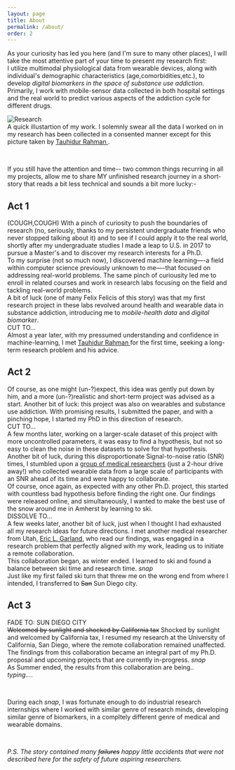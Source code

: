 ```yaml
---
layout: page
title: About
permalink: /about/
order: 2
---
```


As your curiosity has led you here (and I'm sure to many other places), I will take the most attentive part of your time to present my research first:  
I utilize multimodal physiological data from wearable devices, along with individual's demographic characteristics (age,comorbidities,etc.), to develop *digital biomarkers in the space of substance use addiction*. Primarily, I work with mobile-sensor data collected in both hospital settings and the real world to predict various aspects of the addiction cycle for different drugs.

  <img src="{{ site.url }}/assets/about_work.png" alt="Research"/>
  <figcaption>A quick illustartion of my work. I solemnly swear all the data I worked on in my research has been collected in a consented manner except for this picture taken by <a href="https://www.tauhidurrahman.com/"> Tauhidur Rahman </a> .</figcaption>  
  
  &nbsp;

  If you still have the attention and time-- two common things recurring in all my projects, allow me to share MY unfinished research journey in a short-story that reads a bit less technical and sounds a bit more lucky:-  
## Act 1
(COUGH,COUGH) With a pinch of curiosity to push the boundaries of research (no, seriously, thanks to my persistent undergraduate friends who never stopped talking about it) and to see if I could apply it to the real world, shortly after my undergraduate studies I made a leap to U.S. in 2017 to pursue a Master's and to discover my research interests for a Ph.D.  
To my surprise (not so much now), I discovered machine learning—-a field within computer science previously unknown to me—-that focused on addressing real-world problems. The same pinch of curiousity led me to enroll in related courses and work in research labs focusing on the field and tackling real-world problems.  
A bit of luck (one of many Felix Felicis of this story) was that my first research project in these labs revolved around health and wearable data in substance addiction, introducing me to *mobile-health data* and *digital biomarker*.  
CUT TO...  
Almost a year later, with my pressumed understanding and confidence in machine-learning, I met <a href="https://www.tauhidurrahman.com/"> Tauhidur Rahman </a> for the first time, seeking a long-term research problem and his advice.

## Act 2
Of course, as one might (un-?)expect, this idea was gently put down by him, and a more (un-?)realistic and short-term project was advised as a start. Another bit of luck: this project was also on wearables and substance use addiction. With promising results, I submitted the paper, and with a pinching hope, I started my PhD in this direction of research.  
CUT TO...  
A few months later, working on a larger-scale dataset of this project with more uncontrolled parameters, it was easy to find a hypothesis, but not so easy to clean the noise in these datasets to solve for that hypothesis.  
Another bit of luck, during this disproportionate  Signal-to-noise ratio (SNR) times, I stumbled upon a <a href="https://umasstox.com/">group of medical researchers</a> (just a 2-hour drive away!) who collected wearable data from a large scale of participants with an SNR ahead of its time and were happy to collaborate.  
Of course, once again, as expected with any other Ph.D. project, this started with countless bad hypothesis before finding the right one. Our findings were released online, and simultaneously, I wanted to make the best use of the snow around me in Amherst by learning to ski.  
DISSOLVE TO...  
A few weeks later, another bit of luck, just when I thought I had exhausted all my research ideas for future directions. I met another medical researcher from Utah, <a href="https://faculty.utah.edu/u0889676-Eric_L_Garland/research/index.hml">  Eric L. Garland</a>, who read our findings, was engaged in a research problem that perfectly aligned with my work, leading us to initiate a remote collaboration.  
This collaboration began, as winter ended. I learned to ski and found a balance between ski time and research time. *snap*  
Just like my first failed ski turn that threw me on the wrong end from where I intended, I transferred to ~~San~~ Sun Diego city.  
## Act 3
FADE TO: SUN DIEGO CITY  
~~Welcomed by sunlight and shocked by California tax~~ Shocked by sunlight and welcomed by California tax, I resumed my research at the University of California, San Diego, where the remote collaboration remained unaffected.  
The findings from this collaboration became an integral part of my Ph.D. proposal and upcoming projects that are currently in-progress. *snap*  
As Summer ended, the results from this collaboration are being..  
*typing...*. 
  
  &nbsp;
  
  During each *snap*, I was fortunate enough to do industrial research internships where I worked with similar genre of research minds, developing similar genre of biomarkers, in a compltely different genre of medical and wearable domains.  
  
  &nbsp;

  *P.S. The story contained many ~~failures~~ happy little accidents that were not described here for the safety of future aspiring researchers.*


<!--  limited knowledge but  know of accumulating 


With nothing but a little more than a year of  

 which is ac

( thanks to my friends who chose this route )



Thanks to many another amazing researchers in this community and advancement in the hardware of sensors 

I also worked 

## Act 2

## Act 3
I told I will tell a story, but it has to pause here as the ~~story~~ research is still going on .. 


My other passions include several things related to art, Skiing, -->



<!-- In my free I ~~like~~ used to play badminton,  check out places around me, play badminton, board games, and go on long drives in my free time. I started hiking actively last year ([my list](https://www.alltrails.com/members/bhanu-gullapalli/completed)). At present, I am trying to learn more about stars. -->

<!-- .

Hi, I'm Bhanu Teja Gullapalli; thanks for visiting my website. I am a sixth-year Ph.D. student in the Halıcıoğlu Data Science Institute at the University of California San Diego advised by   [Tauhidur Rahman](http://www.tauhidurrahman.com/).

As a member of [Mosaic Lab](http://mosaic.cs.umass.edu/), I focus on machine learning and ubiquitous technologies in the medical domain. I am primarily interested in developing machine learning algorithms that understand the time-series physiological signals collected from wearable devices to predict and explain various behavioral variables associated with substance usage and addiction. 

In the past, I have worked as a research intern at [Samsung Digital Health Lab](https://www.sra.samsung.com/digital-health/). I joined the University of Massachusetts Amherst as a Master's student in 2017 and moved to MS/Ph.D. track in 2018. After spending four wonderful years there, I transferred to the University of California San Diego. I did my undergrad at the Indian Institute of Technology -Guwahati (IITG), where I completed my thesis under the supervision of [Samit Bhattacharya](http://www.iitg.ac.in/samit/) and [Benny George](https://www.iitg.ac.in/ben/). 

I like to check out places around me, play badminton, board games, and go on long drives in my free time. I started hiking actively last year ([my list](https://www.alltrails.com/members/bhanu-gullapalli/completed)). At present, I am trying to learn more about stars.

If you still have any attenti -->